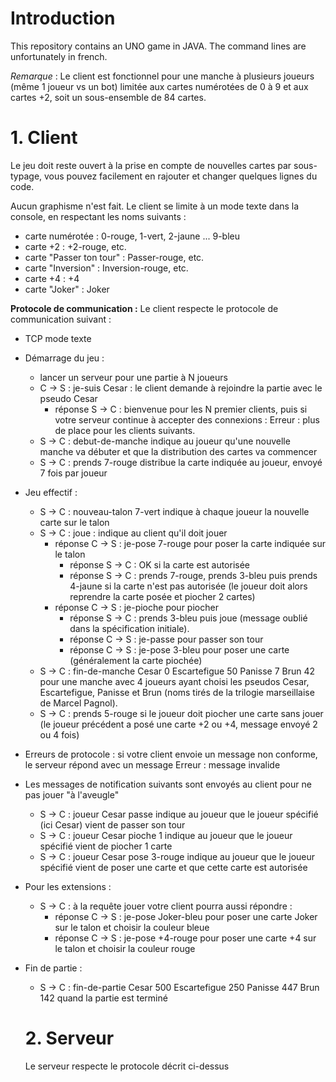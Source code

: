 # **Introduction** #
This repository contains an UNO game in JAVA. The command lines are unfortunately in french. 

*Remarque* : Le client est fonctionnel pour une manche à plusieurs joueurs (même 1 joueur vs un bot) limitée aux cartes numérotées de 0 à 9 et aux cartes +2, soit un sous-ensemble de 84 cartes.

# **1. Client** #
Le jeu doit reste ouvert à la prise en compte de nouvelles cartes par sous-typage, vous pouvez facilement en rajouter et changer quelques lignes du code.

Aucun graphisme n'est fait. Le client se limite à un mode texte dans la console, en respectant les noms suivants :

- carte numérotée : 0-rouge, 1-vert, 2-jaune ... 9-bleu
- carte +2 : +2-rouge, etc.
- carte "Passer ton tour" : Passer-rouge, etc.
- carte "Inversion" : Inversion-rouge, etc.
- carte +4 : +4
- carte "Joker" : Joker

**Protocole de communication :**
Le client respecte le protocole de communication suivant :

- TCP mode texte
- Démarrage du jeu :
  - lancer un serveur pour une partie à N joueurs
  - C → S : je-suis Cesar : le client demande à rejoindre la partie avec le pseudo Cesar
    - réponse S → C : bienvenue pour les N premier clients, puis si votre serveur continue à accepter des connexions : Erreur : plus de place pour les clients suivants.
  - S → C : debut-de-manche indique au joueur qu'une nouvelle manche va débuter et que la distribution des cartes va commencer
  - S → C : prends 7-rouge distribue la carte indiquée au joueur, envoyé 7 fois par joueur
- Jeu effectif :
  - S → C : nouveau-talon 7-vert indique à chaque joueur la nouvelle carte sur le talon
  - S → C : joue : indique au client qu'il doit jouer
    - réponse C → S : je-pose 7-rouge pour poser la carte indiquée sur le talon
      - réponse S → C : OK si la carte est autorisée
      - réponse S → C : prends 7-rouge, prends 3-bleu puis prends 4-jaune si la carte n'est pas autorisée (le joueur doit alors reprendre la carte posée et piocher 2 cartes)
    - réponse C → S : je-pioche pour piocher
      - réponse S → C : prends 3-bleu puis joue (message oublié dans la spécification initiale).
      - réponse C → S : je-passe pour passer son tour
      - réponse C → S : je-pose 3-bleu pour poser une carte (généralement la carte piochée)
  - S → C : fin-de-manche Cesar 0 Escartefigue 50 Panisse 7 Brun 42 pour une manche avec 4 joueurs ayant choisi les pseudos Cesar, Escartefigue, Panisse et Brun (noms tirés de la trilogie marseillaise de Marcel Pagnol).
  - S → C : prends 5-rouge si le joueur doit piocher une carte sans jouer (le joueur précédent a posé une carte +2 ou +4, message envoyé 2 ou 4 fois)
- Erreurs de protocole : si votre client envoie un message non conforme, le serveur répond avec un message Erreur : message invalide
- Les messages de notification suivants sont envoyés au client pour ne pas jouer "à l'aveugle"

  - S → C : joueur Cesar passe indique au joueur que le joueur spécifié (ici Cesar) vient de passer son tour
  - S → C : joueur Cesar pioche 1 indique au joueur que le joueur spécifié vient de piocher 1 carte
  - S → C : joueur Cesar pose 3-rouge indique au joueur que le joueur spécifié vient de poser une carte et que cette carte est autorisée
- Pour les extensions :
  - S → C : à la requête jouer votre client pourra aussi répondre :
    - réponse C → S : je-pose Joker-bleu pour poser une carte Joker sur le talon et choisir la couleur bleue
    - réponse C → S : je-pose +4-rouge pour poser une carte +4 sur le talon et choisir la couleur rouge
- Fin de partie :
  - S → C : fin-de-partie Cesar 500 Escartefigue 250 Panisse 447 Brun 142 quand la partie est terminé
  
  # **2. Serveur** #
  Le serveur respecte le protocole décrit ci-dessus
